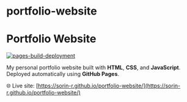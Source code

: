 # portfolio-website
# Portfolio Website

[![pages-build-deployment](https://github.com/sorin-r/portfolio-website/actions/workflows/pages/pages-build-deployment/badge.svg)](https://github.com/sorin-r/portfolio-website/actions)

My personal portfolio website built with **HTML**, **CSS**, and **JavaScript**.
Deployed automatically using **GitHub Pages**.

🌐 Live site: [https://sorin-r.github.io/portfolio-website/](https://sorin-r.github.io/portfolio-website/)
